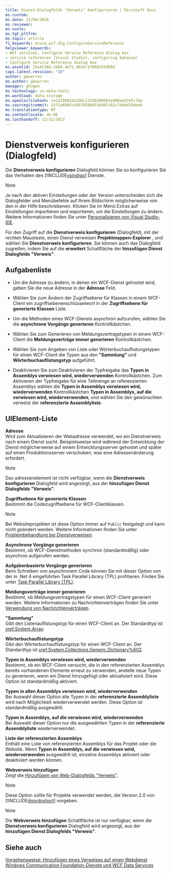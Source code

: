 ```yaml
---
title: Dienst-Dialogfelds "Verweis" Konfigurieren | Microsoft Docs
ms.custom: 
ms.date: 11/04/2016
ms.reviewer: 
ms.suite: 
ms.tgt_pltfrm: 
ms.topic: article
f1_keywords: msvse_wcf.dlg.ConfigureServiceReference
helpviewer_keywords:
- WCF services, Configure Service Reference dialog box
- service references [Visual Studio], configuring behavior
- Configure Service Reference dialog box
ms.assetid: 25e4c36b-2db6-4e71-9010-b7068255d09d
caps.latest.revision: "16"
author: gewarren
ms.author: gewarren
manager: ghogen
ms.technology: vs-data-tools
ms.workload: data-storage
ms.openlocfilehash: ce1419882422ddc12fdb380601e908eed7e5c7ba
ms.sourcegitcommit: 32f1a690fc445f9586d53698fc82c7debd784eeb
ms.translationtype: MT
ms.contentlocale: de-DE
ms.lasthandoff: 12/22/2017
---
```

# <a name="configure-service-reference-dialog-box"></a>Dienstverweis konfigurieren (Dialogfeld)
Die **Dienstverweis konfigurieren** Dialogfeld können Sie so konfigurieren Sie das Verhalten des [!INCLUDE[vsindigo](../data-tools/includes/vsindigo_md.md)] Dienste.  
  
> [!NOTE]
>  Je nach den aktiven Einstellungen oder der Version unterscheiden sich die Dialogfelder und Menübefehle auf Ihrem Bildschirm möglicherweise von den in der Hilfe beschriebenen. Klicken Sie im Menü Extras auf Einstellungen importieren und exportieren, um die Einstellungen zu ändern. Weitere Informationen finden Sie unter [Personalisieren von Visual Studio-IDE](../ide/personalizing-the-visual-studio-ide.md).  
  
 Für den Zugriff auf die **Dienstverweis konfigurieren** (Dialogfeld), mit der rechten Maustaste, einen Dienst verweisen **Projektmappen-Explorer** , und wählen Sie **Dienstverweis konfigurieren**. Sie können auch das Dialogfeld zugreifen, indem Sie auf die **erweitert** Schaltfläche der **hinzufügen Dienst Dialogfelds "Verweis"**.  
  
## <a name="task-list"></a>Aufgabenliste  
  
-   Um die Adresse zu ändern, in denen ein WCF-Dienst gehostet wird, geben Sie die neue Adresse in der **Adresse** Feld.  
  
-   Wählen Sie zum Ändern der Zugriffsebene für Klassen in einem WCF-Client ein zugriffsebenenschlüsselwort in der **Zugriffsebene für generierte Klassen** Liste.  
  
-   Um die Methoden eines WCF-Diensts asynchron aufzurufen, wählen Sie die **asynchrone Vorgänge generieren** Kontrollkästchen.  
  
-   Wählen Sie zum Generieren von Meldungsvertragstypen in einem WCF-Client die **Meldungsverträge immer generieren** Kontrollkästchen.  
  
-   Wählen Sie zum Angeben von Liste oder Wörterbuchauflistungstypen für einen WCF-Client die Typen aus den **"Sammlung"** und **Wörterbuchauflistungstyp** aufgeführt.  
  
-   Deaktivieren Sie zum Deaktivieren der Typfreigabe das **Typen in Assemblys verwiesen wird, wiederverwenden** Kontrollkästchen. Zum Aktivieren der Typfreigabe für eine Teilmenge an referenzierten Assemblys wählen die **Typen in Assemblys verwiesen wird, wiederverwenden** Kontrollkästchen **Typen in Assemblys, auf die verwiesen wird, wiederverwenden**, und wählen Sie den gewünschten verweist der **referenzierte Assemblyliste**.  
  
## <a name="uielement-list"></a>UIElement-Liste  
 **Adresse**  
 Wird zum Aktualisieren der Webadresse verwendet, wo ein Dienstverweis nach einem Dienst sucht. Beispielsweise wird während der Entwicklung der Dienst möglicherweise auf einem Entwicklungsserver gehostet und später auf einen Produktionsserver verschoben, was eine Adressenänderung erfordert.  
  
> [!NOTE]
>  Das adressenelement ist nicht verfügbar, wenn die **Dienstverweis konfigurieren** Dialogfeld wird angezeigt, aus der **hinzufügen Dienst Dialogfelds "Verweis"**.  
  
 **Zugriffsebene für generierte Klassen**  
 Bestimmt die Codezugriffsebene für WCF-Clientklassen.  
  
> [!NOTE]
>  Bei Websiteprojekten ist diese Option immer auf `Public` festgelegt und kann nicht geändert werden. Weitere Informationen finden Sie unter [Problembehandlung bei Dienstverweisen](../data-tools/troubleshooting-service-references.md).  
  
 **Asynchrone Vorgänge generieren**  
 Bestimmt, ob WCF-Dienstmethoden synchron (standardmäßig) oder asynchron aufgerufen werden.  
  
 **Aufgabenbasierte Vorgänge generieren**  
 Beim Schreiben von asynchronem Code können Sie mit dieser Option von der in .Net 4 eingeführten Task Parallel Library (TPL) profitieren. Finden Sie unter [Task Parallel Library (TPL)](/dotnet/standard/parallel-programming/task-parallel-library-tpl).  
  
 **Meldungsverträge immer generieren**  
 Bestimmt, ob Meldungsvertragstypen für einen WCF-Client generiert werden. Weitere Informationen zu Nachrichtenverträgen finden Sie unter [Verwendung von Nachrichtenverträgen](/dotnet/framework/wcf/feature-details/using-message-contracts).  
  
 **"Sammlung"**  
 Gibt den Listenauflistungstyp für einen WCF-Client an. Der Standardtyp ist <xref:System.Array>.  
  
 **Wörterbuchauflistungstyp**  
 Gibt den Wörterbuchauflistungstyp für einen WCF-Client an. Der Standardtyp ist <xref:System.Collections.Generic.Dictionary%602>.  
  
 **Typen in Assemblys verwiesen wird, wiederverwenden**  
 Bestimmt, ob ein WCF-Client versucht, die in den referenzierten Assemblys bereits vorhandenen Elemente erneut zu verwenden, anstelle neue Typen zu generieren, wenn ein Dienst hinzugefügt oder aktualisiert wird. Diese Option ist standardmäßig aktiviert.  
  
 **Typen in allen Assemblys verwiesen wird, wiederverwenden**  
 Bei Auswahl dieser Option alle Typen in der **referenzierte Assemblyliste** wird nach Möglichkeit wiederverwendet werden. Diese Option ist standardmäßig ausgewählt.  
  
 **Typen in Assemblys, auf die verwiesen wird, wiederverwenden**  
 Bei Auswahl dieser Option nur die ausgewählten Typen in der **referenzierte Assemblyliste** wiederverwendet.  
  
 **Liste der referenzierten Assemblys**  
 Enthält eine Liste von referenzierten Assemblys für das Projekt oder die Website. Wenn **Typen in Assemblys, auf die verwiesen wird, wiederverwenden** ausgewählt ist, einzelne Assemblys aktiviert oder deaktiviert werden können.  
  
 **Webverweis hinzufügen**  
 Zeigt die [Hinzufügen von Web-Dialogfelds "Verweis"](https://msdn.microsoft.com/en-us/library/8dcbc50t(v=vs.100).aspx).  
  
> [!NOTE]
>  Diese Option sollte für Projekte verwendet werden, die Version 2.0 von [!INCLUDE[dnprdnshort](../code-quality/includes/dnprdnshort_md.md)] vorgeben.  
  
> [!NOTE]
>  Die **Webverweis hinzufügen** Schaltfläche ist nur verfügbar, wenn die **Dienstverweis konfigurieren** Dialogfeld wird angezeigt, aus der **hinzufügen Dienst Dialogfelds "Verweis"**.  
  
## <a name="see-also"></a>Siehe auch  

 [Vorgehensweise: Hinzufügen eines Verweises auf einen Webdienst](how-to-add-update-or-remove-a-wcf-data-service-reference.md)   
 [Windows Communication Foundation-Dienste und WCF Data Services](../data-tools/configure-service-reference-dialog-box.md)